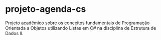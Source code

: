 # projeto-agenda-cs
Projeto acadêmico sobre os conceitos fundamentais de Programação Orientada a Objetos utilizando Listas em C# na disciplina de Estrutura de Dados II.
